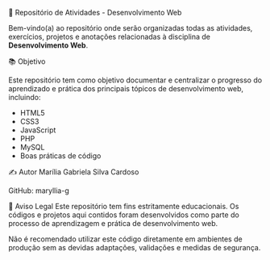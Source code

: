 🧠 Repositório de Atividades - Desenvolvimento Web

Bem-vindo(a) ao repositório onde serão organizadas todas as atividades, exercícios, projetos e anotações relacionadas à disciplina de **Desenvolvimento Web**.

📚 Objetivo

Este repositório tem como objetivo documentar e centralizar o progresso do aprendizado e prática dos principais tópicos de desenvolvimento web, incluindo:

- HTML5  
- CSS3  
- JavaScript  
- PHP  
- MySQL  
- Boas práticas de código  

✍️ Autor
Marília Gabriela Silva Cardoso

GitHub: maryllia-g

📌 Aviso Legal
Este repositório tem fins estritamente educacionais. Os códigos e projetos aqui contidos foram desenvolvidos como parte do processo de aprendizagem e prática de desenvolvimento web.

Não é recomendado utilizar este código diretamente em ambientes de produção sem as devidas adaptações, validações e medidas de segurança.



